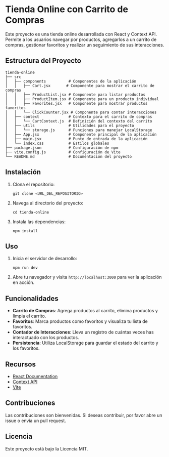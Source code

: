 # Tienda Online con Carrito de Compras

Este proyecto es una tienda online desarrollada con React y Context API. Permite a los usuarios navegar por productos, agregarlos a un carrito de compras, gestionar favoritos y realizar un seguimiento de sus interacciones.

## Estructura del Proyecto

```
tienda-online
├── src
│   ├── components          # Componentes de la aplicación
│   │   ├── Cart.jsx       # Componente para mostrar el carrito de compras
│   │   ├── ProductList.jsx # Componente para listar productos
│   │   ├── ProductItem.jsx # Componente para un producto individual
│   │   ├── Favorites.jsx   # Componente para mostrar productos favoritos
│   │   └── ClickCounter.jsx # Componente para contar interacciones
│   ├── context             # Contexto para el carrito de compras
│   │   └── CartContext.js  # Definición del contexto del carrito
│   ├── utils               # Utilidades para el proyecto
│   │   └── storage.js      # Funciones para manejar LocalStorage
│   ├── App.jsx             # Componente principal de la aplicación
│   ├── main.jsx            # Punto de entrada de la aplicación
│   └── index.css           # Estilos globales
├── package.json            # Configuración de npm
├── vite.config.js          # Configuración de Vite
└── README.md               # Documentación del proyecto
```

## Instalación

1. Clona el repositorio:
   ```
   git clone <URL_DEL_REPOSITORIO>
   ```
2. Navega al directorio del proyecto:
   ```
   cd tienda-online
   ```
3. Instala las dependencias:
   ```
   npm install
   ```

## Uso

1. Inicia el servidor de desarrollo:
   ```
   npm run dev
   ```
2. Abre tu navegador y visita `http://localhost:3000` para ver la aplicación en acción.

## Funcionalidades

- **Carrito de Compras**: Agrega productos al carrito, elimina productos y limpia el carrito.
- **Favoritos**: Marca productos como favoritos y visualiza tu lista de favoritos.
- **Contador de Interacciones**: Lleva un registro de cuántas veces has interactuado con los productos.
- **Persistencia**: Utiliza LocalStorage para guardar el estado del carrito y los favoritos.

## Recursos

- [React Documentation](https://reactjs.org/docs/getting-started.html)
- [Context API](https://reactjs.org/docs/context.html)
- [Vite](https://vitejs.dev/)

## Contribuciones

Las contribuciones son bienvenidas. Si deseas contribuir, por favor abre un issue o envía un pull request.

## Licencia

Este proyecto está bajo la Licencia MIT.